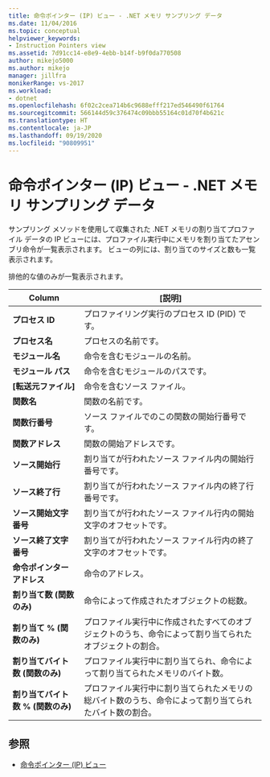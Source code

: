 ```yaml
---
title: 命令ポインター (IP) ビュー - .NET メモリ サンプリング データ
ms.date: 11/04/2016
ms.topic: conceptual
helpviewer_keywords:
- Instruction Pointers view
ms.assetid: 7d91cc14-e8e9-4ebb-b14f-b9f0da770508
author: mikejo5000
ms.author: mikejo
manager: jillfra
monikerRange: vs-2017
ms.workload:
- dotnet
ms.openlocfilehash: 6f02c2cea714b6c9688efff217ed546490f61764
ms.sourcegitcommit: 566144d59c376474c09bbb55164c01d70f4b621c
ms.translationtype: HT
ms.contentlocale: ja-JP
ms.lasthandoff: 09/19/2020
ms.locfileid: "90809951"
---
```

# <a name="instruction-pointers-ips-view---net-memory-sampling-data"></a>命令ポインター (IP) ビュー - .NET メモリ サンプリング データ
サンプリング メソッドを使用して収集された .NET メモリの割り当てプロファイル データの IP ビューには、プロファイル実行中にメモリを割り当てたアセンブリ命令が一覧表示されます。 ビューの列には、割り当てのサイズと数も一覧表示されます。

 排他的な値のみが一覧表示されます。

|Column|[説明]|
|------------|-----------------|
|**プロセス ID**|プロファイリング実行のプロセス ID (PID) です。|
|**プロセス名**|プロセスの名前です。|
|**モジュール名**|命令を含むモジュールの名前。|
|**モジュール パス**|命令を含むモジュールのパスです。|
|**[転送元ファイル]**|命令を含むソース ファイル。|
|**関数名**|関数の名前です。|
|**関数行番号**|ソース ファイルでのこの関数の開始行番号です。|
|**関数アドレス**|関数の開始アドレスです。|
|**ソース開始行**|割り当てが行われたソース ファイル内の開始行番号です。|
|**ソース終了行**|割り当てが行われたソース ファイル内の終了行番号です。|
|**ソース開始文字番号**|割り当てが行われたソース ファイル行内の開始文字のオフセットです。|
|**ソース終了文字番号**|割り当てが行われたソース ファイル行内の終了文字のオフセットです。|
|**命令ポインター アドレス**|命令のアドレス。|
|**割り当て数 (関数のみ)**|命令によって作成されたオブジェクトの総数。|
|**割り当て % (関数のみ)**|プロファイル実行中に作成されたすべてのオブジェクトのうち、命令によって割り当てられたオブジェクトの割合。|
|**割り当てバイト数 (関数のみ)**|プロファイル実行中に割り当てられ、命令によって割り当てられたメモリのバイト数。|
|**割り当てバイト数 % (関数のみ)**|プロファイル実行中に割り当てられたメモリの総バイト数のうち、命令によって割り当てられたバイト数の割合。|

## <a name="see-also"></a>参照
- [命令ポインター (IP) ビュー](../profiling/instruction-pointers-ips-view-sampling-data.md)
